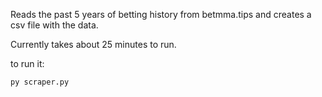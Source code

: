 Reads the past 5 years of betting history from betmma.tips and creates a csv file with the data.

Currently takes about 25 minutes to run.

to run it:
```python
py scraper.py
```
